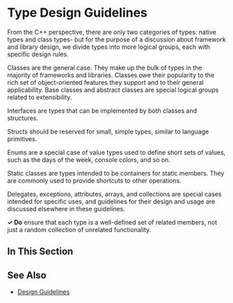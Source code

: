 # Type Design Guidelines

From the C++ perspective, there are only two categories of types: native types and class types- but for the purpose of
a discussion about framework and library design, we divide types into more logical groups, each with specific
design rules.

Classes are the general case. They make up the bulk of types in the majority of frameworks and
libraries. Classes owe their popularity to the rich set of object-oriented features they support and to their
general applicability. Base classes and abstract classes are special logical groups related to extensibility.

Interfaces are types that can be implemented by both classes and structures. 

Structs should be reserved for small, simple types, similar to language primitives.

Enums are a special case of value types used to define short sets of values, such as the days of the week, console
colors, and so on.

Static classes are types intended to be containers for static members. They are commonly used to provide shortcuts
to other operations.

Delegates, exceptions, attributes, arrays, and collections are special cases intended for specific uses, and
guidelines for their design and usage are discussed elsewhere in these guidelines.

**✓ Do** ensure that each type is a well-defined set of related members, not just a random collection of
unrelated functionality.

## In This Section



## See Also

* [Design Guidelines](design_guidelines.md)
